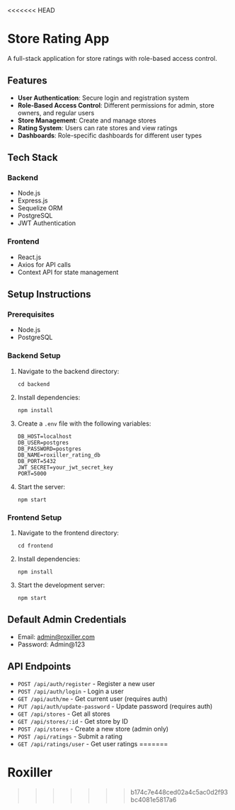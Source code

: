 <<<<<<< HEAD
# Store Rating App

A full-stack application for store ratings with role-based access control.

## Features

- **User Authentication**: Secure login and registration system
- **Role-Based Access Control**: Different permissions for admin, store owners, and regular users
- **Store Management**: Create and manage stores
- **Rating System**: Users can rate stores and view ratings
- **Dashboards**: Role-specific dashboards for different user types

## Tech Stack

### Backend
- Node.js
- Express.js
- Sequelize ORM
- PostgreSQL
- JWT Authentication

### Frontend
- React.js
- Axios for API calls
- Context API for state management

## Setup Instructions

### Prerequisites
- Node.js
- PostgreSQL

### Backend Setup
1. Navigate to the backend directory:
   ```
   cd backend
   ```
2. Install dependencies:
   ```
   npm install
   ```
3. Create a `.env` file with the following variables:
   ```
   DB_HOST=localhost
   DB_USER=postgres
   DB_PASSWORD=postgres
   DB_NAME=roxiller_rating_db
   DB_PORT=5432
   JWT_SECRET=your_jwt_secret_key
   PORT=5000
   ```
4. Start the server:
   ```
   npm start
   ```

### Frontend Setup
1. Navigate to the frontend directory:
   ```
   cd frontend
   ```
2. Install dependencies:
   ```
   npm install
   ```
3. Start the development server:
   ```
   npm start
   ```

## Default Admin Credentials
- Email: admin@roxiller.com
- Password: Admin@123

## API Endpoints

- `POST /api/auth/register` - Register a new user
- `POST /api/auth/login` - Login a user
- `GET /api/auth/me` - Get current user (requires auth)
- `PUT /api/auth/update-password` - Update password (requires auth)
- `GET /api/stores` - Get all stores
- `GET /api/stores/:id` - Get store by ID
- `POST /api/stores` - Create a new store (admin only)
- `POST /api/ratings` - Submit a rating
- `GET /api/ratings/user` - Get user ratings
=======
# Roxiller
>>>>>>> b174c7e448ced02a4c5ac0d2f93bc4081e5817a6
